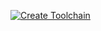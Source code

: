 [![Create Toolchain](https://cloud.ibm.com/devops/graphics/create_toolchain_button.png)](https://cloud.ibm.com/devops/setup/deploy/)
